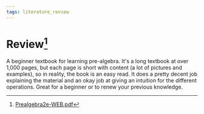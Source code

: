 ```yaml
---
tags: literature_review
---
```


# Review[^1]

A beginner textbook for learning pre-algebra. It's a long textbook at over 1,000 pages, but each page is short with content (a lot of pictures and examples), so in reality, the book is an easy read. It does a pretty decent job explaining the material and an okay job at giving an intuition for the different operations. Great for a beginner or to renew your previous knowledge.

[^1]: [Prealgebra2e-WEB.pdf](zotero://open-pdf/library/items/W4QW2QZI?page=1)
